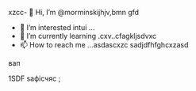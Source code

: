 xzcc- 👋 Hi, I’m @morminskijhjv,bmn gfd
- 👀 I’m interested intui ...
- 🌱 I’m currently learning .cxv..cfagkljsdvxc
- 📫 How to reach me ...asdascxzc
sadjdfhfghcxzasd
<!---vxc
morminskij/morminskij is a ✨ specialxsa ✨ gbfrepository becausecaitsx `README.md` (this file) appears on your GitHub profile.
You can click the Preview link to take a look at your changes.сми
--->вап
1SDF
saфісчяс
;
